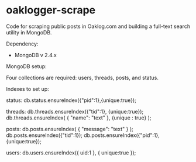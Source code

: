 oaklogger-scrape
================

Code for scraping public posts in Oaklog.com and building a full-text search utility in MongoDB.

Dependency: 
* MongoDB v 2.4.x

MongoDB setup: 

Four collections are required: users, threads, posts, and status.

Indexes to set up:

status:
db.status.ensureIndex({"pid":1},{unique:true});

threads:
db.threads.ensureIndex({"tid":1}, {unique:true});
db.threads.ensureIndex( { "name": "text" }, {unique : true} );

posts:
db.posts.ensureIndex( { "message": "text" } );
db.posts.ensureIndex({"tid":1});
db.posts.ensureIndex({"pid":1},{unique:true});

users:
db.users.ensureIndex({ uid:1 }, { unique:true });

